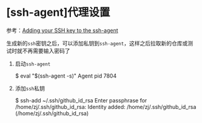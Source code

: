 
# [ssh-agent]代理设置

参考：[Adding your SSH key to the ssh-agent](https://help.github.com/articles/generating-a-new-ssh-key-and-adding-it-to-the-ssh-agent/#adding-your-ssh-key-to-the-ssh-agent)

生成新的`ssh`密钥之后，可以添加私钥到`ssh-agent`，这样之后拉取新的仓库或测试时就不再需要输入密码了

1. 启动`ssh-agent`

    $ eval "$(ssh-agent -s)"
    Agent pid 7804

2. 添加`ssh`私钥

    $ ssh-add ~/.ssh/github_id_rsa
    Enter passphrase for /home/zj/.ssh/github_id_rsa: 
    Identity added: /home/zj/.ssh/github_id_rsa (/home/zj/.ssh/github_id_rsa)